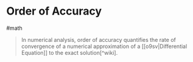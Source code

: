 # Order of Accuracy

#math

> In numerical analysis, order of accuracy quantifies the rate of convergence
> of a numerical approximation of a [[o9sv|Differential Equation]] to the exact
> solution[^wiki].

[wiki]: https://en.wikipedia.org/wiki/Order_of_accuracy
